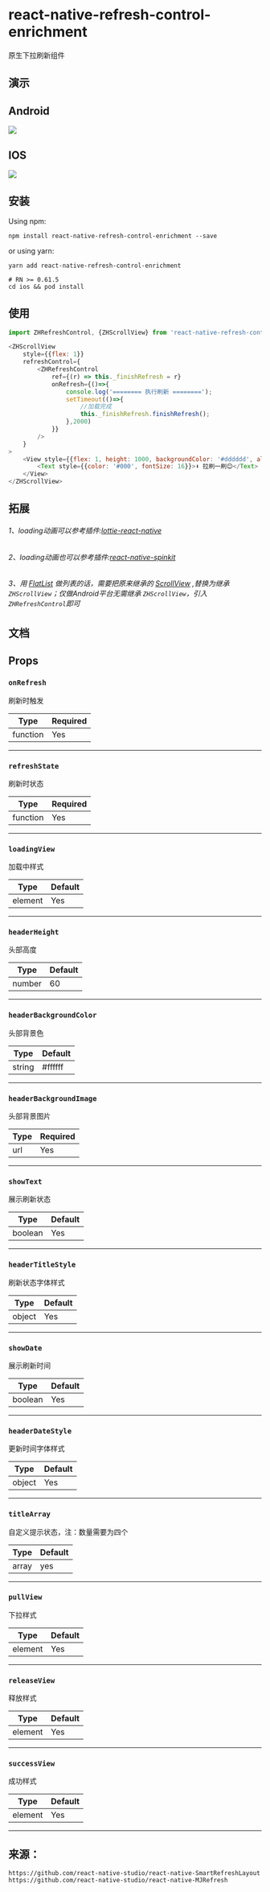 # react-native-refresh-control-enrichment

原生下拉刷新组件

## 演示
## Android
![](https://github.com/gitSirzh/react-native-refresh-control-enrichment/blob/master/src/file/androidVideo.gif)

## IOS
![](https://github.com/gitSirzh/react-native-refresh-control-enrichment/blob/master/src/file/iosVideo.gif)

## 安装

Using npm:

```shell
npm install react-native-refresh-control-enrichment --save
```

or using yarn:

```shell
yarn add react-native-refresh-control-enrichment
```
```
# RN >= 0.61.5
cd ios && pod install
```

## 使用
```javascript
import ZHRefreshControl, {ZHScrollView} from 'react-native-refresh-control-enrichment';

<ZHScrollView
    style={{flex: 1}}
    refreshControl={
        <ZHRefreshControl
            ref={(r) => this._finishRefresh = r}
            onRefresh={()=>{
                console.log('======== 执行刷新 ========');
                setTimeout(()=>{
                    //加载完成
                    this._finishRefresh.finishRefresh();
                },2000)
            }}
        />
    }
>
    <View style={{flex: 1, height: 1000, backgroundColor: '#dddddd', alignItems: 'center', paddingTop: 300}}>
        <Text style={{color: '#000', fontSize: 16}}>⬇️ 拉刷一刷😊</Text>
    </View>
</ZHScrollView>
```
## 拓展
###### 1、loading动画可以参考插件:[lottie-react-native](https://github.com/react-native-community/lottie-react-native)
###### 2、loading动画也可以参考插件:[react-native-spinkit](https://github.com/maxs15/react-native-spinkit)
###### 3、用 [FlatList](https://reactnative.dev/docs/flatlist.html) 做列表的话，需要把原来继承的 [ScrollView](https://reactnative.dev/docs/scrollview) ,替换为继承 `ZHScrollView`；仅做Android平台无需继承 `ZHScrollView`，引入 `ZHRefreshControl`即可

## 文档

## Props

### `onRefresh`

刷新时触发

| Type | Required |
| ---- | -------- |
| function | Yes       |

---

### `refreshState`

刷新时状态

| Type | Required |
| ---- | -------- |
| function | Yes       |

---

### `loadingView`

加载中样式

| Type | Default |
| ---- | -------- |
| element | Yes       |

---

### `headerHeight`

头部高度

| Type | Default |
| ---- | -------- |
| number | 60       |

---

### `headerBackgroundColor`

头部背景色

| Type | Default |
| ---- | -------- |
| string | #ffffff     |

---

### `headerBackgroundImage`

头部背景图片

| Type | Required |
| ---- | -------- |
| url | Yes       |

---

### `showText`

展示刷新状态

| Type | Default |
| ---- | -------- |
| boolean | Yes       |

---

### `headerTitleStyle`

刷新状态字体样式

| Type | Default |
| ---- | -------- |
| object | Yes       |

---

### `showDate`

展示刷新时间

| Type | Default |
| ---- | -------- |
| boolean | Yes       |

---

### `headerDateStyle`

更新时间字体样式

| Type | Default |
| ---- | -------- |
| object | Yes       |

---

### `titleArray`

自定义提示状态，注：数量需要为四个

| Type | Default |
| ---- | -------- |
| array | yes       |

---

### `pullView`

下拉样式

| Type | Default |
| ---- | -------- |
| element | Yes       |

---

### `releaseView`

释放样式

| Type | Default |
| ---- | -------- |
| element | Yes       |

---

### `successView`

成功样式

| Type | Default |
| ---- | -------- |
| element | Yes       |

---


## 来源：
    https://github.com/react-native-studio/react-native-SmartRefreshLayout
    https://github.com/react-native-studio/react-native-MJRefresh

